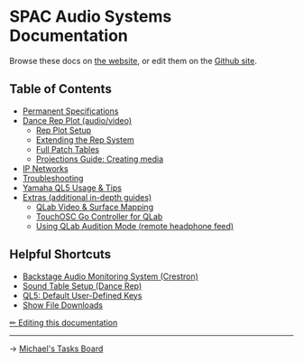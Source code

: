 # SPAC Audio Systems Documentation

Browse these docs on [the website](https://sloan-performing-arts-center.github.io/venue-audio/), or edit them on the [Github site](https://github.com/Sloan-Performing-Arts-Center/venue-audio).

## Table of Contents

- [Permanent Specifications](specs.md)
- [Dance Rep Plot (audio/video)](rep/README.md)
  - [Rep Plot Setup](rep/setup.md)
  - [Extending the Rep System](rep/extending.md)
  - [Full Patch Tables](rep/patch.md)
  - [Projections Guide: Creating media](rep/projections.md)
- [IP Networks](networking.md)
- [Troubleshooting](troubleshooting.md)
- [Yamaha QL5 Usage & Tips](QL5.md)
- [Extras (additional in-depth guides)](extras/)
  - [QLab Video & Surface Mapping](extras/qlab_video.md)
  - [TouchOSC Go Controller for QLab](extras/control.md)
  - [Using QLab Audition Mode (remote headphone feed)](extras/audition.md)

## Helpful Shortcuts

- [Backstage Audio Monitoring System (Crestron)](specs.md#backstage-audio-monitoring-tesiracrestrontf)
- [Sound Table Setup (Dance Rep)](rep/setup.md#setting-the-sound-table)
- [QL5: Default User-Defined Keys](QL5.md#default-udk-assignments)
- [Show File Downloads](https://github.com/Sloan-Performing-Arts-Center/venue-audio/tree/main/SHOW%20FILE%20BACKUPS#readme)

[✏︎ Editing this documentation](editing/editing.md)

---

→ [Michael's Tasks Board](https://github.com/orgs/Sloan-Performing-Arts-Center/projects/1)
